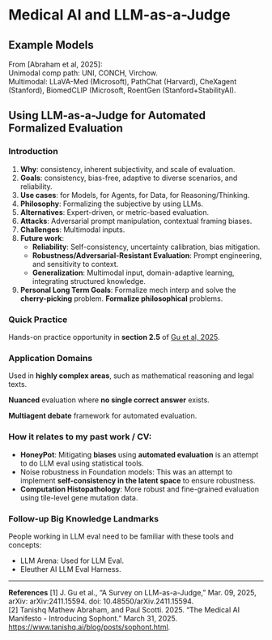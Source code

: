# Medical AI and LLM-as-a-Judge

## Example Models
From [Abraham et al, 2025]:        
Unimodal comp path: UNI, CONCH, Virchow.    
Multimodal: LLaVA-Med (Microsoft), PathChat (Harvard), CheXagent (Stanford), BiomedCLIP (Microsoft, RoentGen (Stanford+StabilityAI).   

## Using LLM-as-a-Judge for Automated Formalized Evaluation

### Introduction

1. **Why**: consistency, inherent subjectivity, and scale of evaluation.  
2. **Goals**: consistency, bias-free, adaptive to diverse scenarios, and reliability.  
3. **Use cases**: for Models, for Agents, for Data, for Reasoning/Thinking.  
4. **Philosophy**: Formalizing the subjective by using LLMs.  
5. **Alternatives**: Expert-driven, or metric-based evaluation.  
6. **Attacks**: Adversarial prompt manipulation, contextual framing biases.  
7. **Challenges**: Multimodal inputs.  
8. **Future work**:
   - **Reliability**: Self-consistency, uncertainty calibration, bias mitigation.  
   - **Robustness/Adversarial-Resistant Evaluation**: Prompt engineering, and sensitivity to context.  
   - **Generalization**: Multimodal input, domain-adaptive learning, integrating structured knowledge.  
9. **Personal Long Term Goals**: Formalize mech interp and solve the **cherry-picking** problem. **Formalize philosophical** problems.

### Quick Practice

Hands-on practice opportunity in **section 2.5** of [Gu et al, 2025](#).

### Application Domains

Used in **highly complex areas**, such as mathematical reasoning and legal texts.  

**Nuanced** evaluation where **no single correct answer** exists.  

**Multiagent debate** framework for automated evaluation.

### How it relates to my past work / CV:

- **HoneyPot**: Mitigating **biases** using **automated evaluation** is an attempt to do LLM eval using statistical tools.  
- Noise robustness in Foundation models: This was an attempt to implement **self-consistency in the latent space** to ensure robustness.  
- **Computation Histopathology**: More robust and fine-grained evaluation using tile-level gene mutation data.  

### Follow-up Big Knowledge Landmarks

People working in LLM eval need to be familiar with these tools and concepts:

- LLM Arena: Used for LLM Eval.           
- Eleuther AI LLM Eval Harness.  

---

**References**
[1] J. Gu et al., “A Survey on LLM-as-a-Judge,” Mar. 09, 2025, arXiv: arXiv:2411.15594. doi: 10.48550/arXiv.2411.15594.              
[2] Tanishq Mathew Abraham, and Paul Scotti. 2025. “The Medical AI Manifesto - Introducing Sophont.” March 31, 2025. https://www.tanishq.ai/blog/posts/sophont.html.
